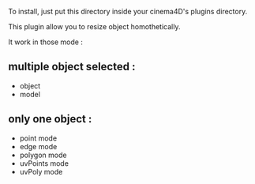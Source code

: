 To install, just put this directory inside your cinema4D's plugins directory.

This plugin allow you to resize object homothetically.

It work in those mode :
## multiple object selected : 
- object 
- model 
## only one object : 
- point mode 
- edge mode
- polygon mode
- uvPoints mode 
- uvPoly mode
